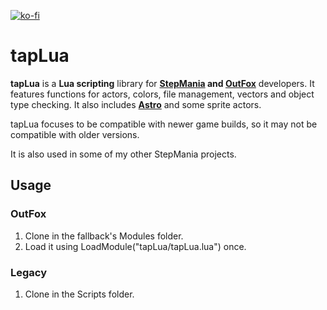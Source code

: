 [![ko-fi](https://ko-fi.com/img/githubbutton_sm.svg)](https://ko-fi.com/W7W32691S)

# tapLua

**tapLua** is a **Lua scripting** library for **[StepMania](https://github.com/stepmania/stepmania) and [OutFox](https://github.com/TeamRizu/OutFox)** developers.
It features functions for actors, colors, file management, vectors and object type checking. It also includes [**Astro**](https://github.com/EngineMachiner/Astro) and some sprite actors.

tapLua focuses to be compatible with newer game builds, so it may not be compatible with older versions.

It is also used in some of my other StepMania projects.

## Usage

### OutFox

  1. Clone in the fallback's Modules folder.
  2. Load it using LoadModule("tapLua/tapLua.lua") once.

### Legacy

  1. Clone in the Scripts folder.

